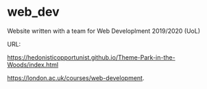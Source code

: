 # web_dev
Website written with a team for Web Developlment 2019/2020 (UoL)

URL: 

https://hedonisticopportunist.github.io/Theme-Park-in-the-Woods/index.html

https://london.ac.uk/courses/web-development.
